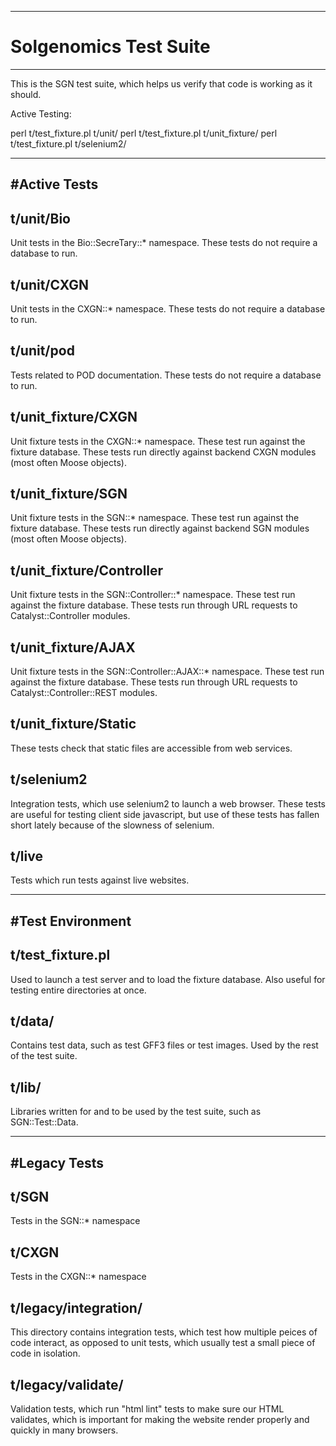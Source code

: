 -----------------------------------------------------------------------------
# Solgenomics Test Suite
-----------------------------------------------------------------------------

This is the SGN test suite, which helps us verify that code is working as it should.

Active Testing:

perl t/test_fixture.pl t/unit/
perl t/test_fixture.pl t/unit_fixture/
perl t/test_fixture.pl t/selenium2/

-----------------------------------------------------------------------------
#Active Tests
-----------------------------------------------------------------------------

## t/unit/Bio

Unit tests in the Bio::SecreTary::* namespace. These tests do not require a database to run.

## t/unit/CXGN

Unit tests in the CXGN::* namespace. These tests do not require a database to run.

## t/unit/pod

Tests related to POD documentation. These tests do not require a database to run.

## t/unit_fixture/CXGN

Unit fixture tests in the CXGN::* namespace. These test run against the fixture database.
These tests run directly against backend CXGN modules (most often Moose objects).

## t/unit_fixture/SGN

Unit fixture tests in the SGN::* namespace. These test run against the fixture database.
These tests run directly against backend SGN modules (most often Moose objects).

## t/unit_fixture/Controller

Unit fixture tests in the SGN::Controller::* namespace. These test run against the fixture database.
These tests run through URL requests to Catalyst::Controller modules.

## t/unit_fixture/AJAX

Unit fixture tests in the SGN::Controller::AJAX::* namespace. These test run against the fixture database.
These tests run through URL requests to Catalyst::Controller::REST modules.

## t/unit_fixture/Static

These tests check that static files are accessible from web services.

## t/selenium2

Integration tests, which use selenium2 to launch a web browser.
These tests are useful for testing client side javascript, but use of these tests has fallen short lately because of the slowness of selenium.

## t/live

Tests which run tests against live websites.



-----------------------------------------------------------------------------
#Test Environment
-----------------------------------------------------------------------------

## t/test_fixture.pl

Used to launch a test server and to load the fixture database. Also useful for testing entire directories at once.

## t/data/

Contains test data, such as test GFF3 files or test images. Used by the rest of the test suite.

## t/lib/

Libraries written for and to be used by the test suite, such as SGN::Test::Data.



-----------------------------------------------------------------------------
#Legacy Tests
-----------------------------------------------------------------------------

## t/SGN

Tests in the SGN::* namespace

## t/CXGN

Tests in the CXGN::* namespace

## t/legacy/integration/

This directory contains integration tests, which test how multiple peices of code interact,
as opposed to unit tests, which usually test a small piece of code in isolation.


## t/legacy/validate/

Validation tests, which run "html lint" tests to make sure our HTML validates, which is important
for making the website render properly and quickly in many browsers.
